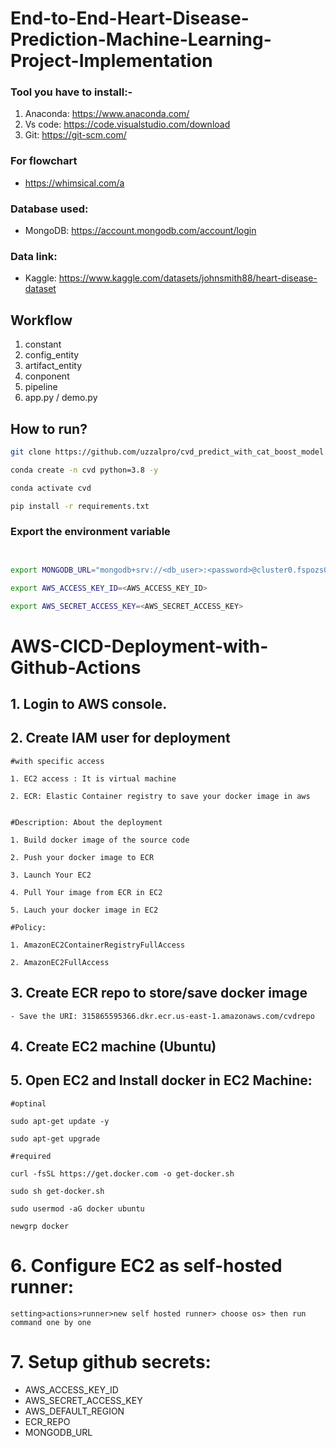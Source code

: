 # End-to-End-Heart-Disease-Prediction-Machine-Learning-Project-Implementation


### Tool you have to install:-

1. Anaconda: https://www.anaconda.com/
2. Vs code: https://code.visualstudio.com/download
3. Git: https://git-scm.com/

### For flowchart 

- https://whimsical.com/a


### Database used:

- MongoDB: https://account.mongodb.com/account/login


### Data link:

- Kaggle: https://www.kaggle.com/datasets/johnsmith88/heart-disease-dataset



## Workflow

1. constant
2. config_entity
3. artifact_entity
4. conponent
5. pipeline
6. app.py / demo.py




## How to run?

```bash
git clone https://github.com/uzzalpro/cvd_predict_with_cat_boost_model
```

```bash
conda create -n cvd python=3.8 -y
```

```bash
conda activate cvd
```

```bash
pip install -r requirements.txt
```



### Export the  environment variable
```bash


export MONGODB_URL="mongodb+srv://<db_user>:<password>@cluster0.fspozs0.mongodb.net/?retryWrites=true&w=majority&appName=Cluster0"

export AWS_ACCESS_KEY_ID=<AWS_ACCESS_KEY_ID>

export AWS_SECRET_ACCESS_KEY=<AWS_SECRET_ACCESS_KEY>

```




# AWS-CICD-Deployment-with-Github-Actions

## 1. Login to AWS console.

## 2. Create IAM user for deployment

	#with specific access

	1. EC2 access : It is virtual machine

	2. ECR: Elastic Container registry to save your docker image in aws


	#Description: About the deployment

	1. Build docker image of the source code

	2. Push your docker image to ECR

	3. Launch Your EC2 

	4. Pull Your image from ECR in EC2

	5. Lauch your docker image in EC2

	#Policy:

	1. AmazonEC2ContainerRegistryFullAccess

	2. AmazonEC2FullAccess

	
## 3. Create ECR repo to store/save docker image
    - Save the URI: 315865595366.dkr.ecr.us-east-1.amazonaws.com/cvdrepo

	
## 4. Create EC2 machine (Ubuntu) 

## 5. Open EC2 and Install docker in EC2 Machine:
	
	
	#optinal

	sudo apt-get update -y

	sudo apt-get upgrade
	
	#required

	curl -fsSL https://get.docker.com -o get-docker.sh

	sudo sh get-docker.sh

	sudo usermod -aG docker ubuntu

	newgrp docker
	
# 6. Configure EC2 as self-hosted runner:
    setting>actions>runner>new self hosted runner> choose os> then run command one by one


# 7. Setup github secrets:

   - AWS_ACCESS_KEY_ID
   - AWS_SECRET_ACCESS_KEY
   - AWS_DEFAULT_REGION
   - ECR_REPO
   - MONGODB_URL
